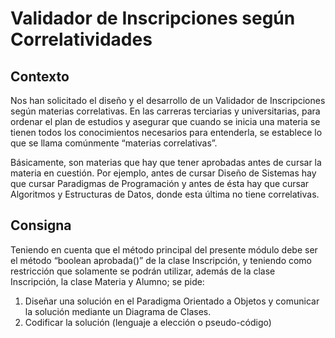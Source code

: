 <h1>Validador de Inscripciones según Correlatividades</h1>

<h2>Contexto</h2>
<p>Nos han solicitado el diseño y el desarrollo de un Validador de Inscripciones según materias correlativas.
En las carreras terciarias y universitarias, para ordenar el plan de estudios y asegurar que cuando se inicia
una materia se tienen todos los conocimientos necesarios para entenderla, se establece lo que se llama
comúnmente “materias correlativas”.</p>
<p>Básicamente, son materias que hay que tener aprobadas antes de
cursar la materia en cuestión. Por ejemplo, antes de cursar Diseño de Sistemas hay que cursar Paradigmas
de Programación y antes de ésta hay que cursar Algoritmos y Estructuras de Datos, donde esta última no
tiene correlativas.</p>

<h2>Consigna</h2>
<p>Teniendo en cuenta que el método principal del presente módulo debe ser el método “boolean
aprobada()” de la clase Inscripción, y teniendo como restricción que solamente se podrán utilizar,
además de la clase Inscripción, la clase Materia y Alumno; se pide:
<ol>
  <li>Diseñar una solución en el Paradigma Orientado a Objetos y comunicar la solución mediante un Diagrama de Clases.</li>
  <li>Codificar la solución (lenguaje a elección o pseudo-código)</li>
</ol>
  </p>
